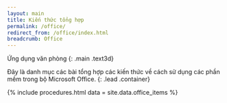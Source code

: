 ```yaml
---
layout: main
title: Kiến thức tổng hợp
permalink: /office/
redirect_from: /office/index.html
breadcrumb: Office
---
```


<section class="intro text-center" markdown="1">
Ứng dụng văn phòng
{: .main .text3d}

Đây là danh mục các bài tổng hợp các kiến thức về cách sử dụng các phần mềm trong bộ Microsoft Office.
{: .lead .container}
</section>

{% include procedures.html data = site.data.office_items %}